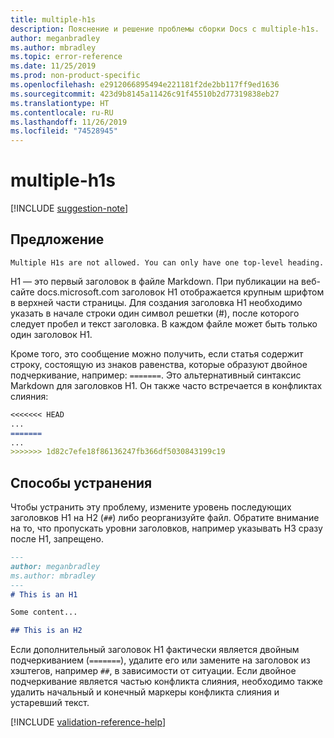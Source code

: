 ```yaml
---
title: multiple-h1s
description: Пояснение и решение проблемы сборки Docs с multiple-h1s.
author: meganbradley
ms.author: mbradley
ms.topic: error-reference
ms.date: 11/25/2019
ms.prod: non-product-specific
ms.openlocfilehash: e2912066895494e221181f2de2bb117ff9ed1636
ms.sourcegitcommit: 423d9b8145a11426c91f45510b2d77319838eb27
ms.translationtype: HT
ms.contentlocale: ru-RU
ms.lasthandoff: 11/26/2019
ms.locfileid: "74528945"
---
```

# <a name="multiple-h1s"></a>multiple-h1s

[!INCLUDE [suggestion-note](includes/suggestion-note.md)]

## <a name="suggestion"></a>Предложение

`Multiple H1s are not allowed. You can only have one top-level heading.`

H1 — это первый заголовок в файле Markdown. При публикации на веб-сайте docs.microsoft.com заголовок H1 отображается крупным шрифтом в верхней части страницы. Для создания заголовка H1 необходимо указать в начале строки один символ решетки (#), после которого следует пробел и текст заголовка. В каждом файле может быть только один заголовок H1.

Кроме того, это сообщение можно получить, если статья содержит строку, состоящую из знаков равенства, которые образуют двойное подчеркивание, например: `=======`. Это альтернативный синтаксис Markdown для заголовков H1. Он также часто встречается в конфликтах слияния:

```markdown
<<<<<<< HEAD
...
=======
...
>>>>>>> 1d82c7efe18f86136247fb366df5030843199c19
```

## <a name="resolution"></a>Способы устранения

Чтобы устранить эту проблему, измените уровень последующих заголовков H1 на H2 (`##`) либо реорганизуйте файл. Обратите внимание на то, что пропускать уровни заголовков, например указывать H3 сразу после H1, запрещено.

```markdown
---
author: meganbradley
ms.author: mbradley
---
# This is an H1

Some content...

## This is an H2
```

Если дополнительный заголовок H1 фактически является двойным подчеркиванием (`=======`), удалите его или замените на заголовок из хэштегов, например `##`, в зависимости от ситуации. Если двойное подчеркивание является частью конфликта слияния, необходимо также удалить начальный и конечный маркеры конфликта слияния и устаревший текст.

<!--make sure to add this file to your includes folder and verify the path-->
[!INCLUDE [validation-reference-help](includes/validation-reference-help.md)]
